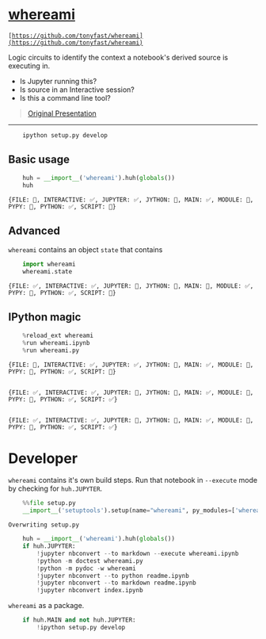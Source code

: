 
# [whereami](https://github.com/tonyfast/whereami)

<code>[https://github.com/tonyfast/whereami](https://github.com/tonyfast/whereami)</code>

Logic circuits to identify the context a notebook's derived source is executing in.

* Is Jupyter running this?
* Is source in an Interactive session?
* Is this a command line tool?


> [Original Presentation](http://nbviewer.jupyter.org/format/slides/github/tonyfast/whereami/blob/master/whereami.ipynb#/)

---

        ipython setup.py develop

## Basic usage


```python
    huh = __import__('whereami').huh(globals())
    huh
```




    
    {FILE: 🚫, INTERACTIVE: ✅, JUPYTER: ✅, JYTHON: 🚫, MAIN: ✅, MODULE: 🚫, PYPY: 🚫, PYTHON: ✅, SCRIPT: 🚫}



## Advanced

`whereami` contains an object `state` that contains


```python
    import whereami
    whereami.state
```




    
    {FILE: ✅, INTERACTIVE: ✅, JUPYTER: 🚫, JYTHON: 🚫, MAIN: 🚫, MODULE: ✅, PYPY: 🚫, PYTHON: ✅, SCRIPT: 🚫}



## IPython magic


```python
    %reload_ext whereami
    %run whereami.ipynb
    %run whereami.py
```

    
    {FILE: 🚫, INTERACTIVE: ✅, JUPYTER: ✅, JYTHON: 🚫, MAIN: ✅, MODULE: 🚫, PYPY: 🚫, PYTHON: ✅, SCRIPT: 🚫}
    
    
    {FILE: ✅, INTERACTIVE: ✅, JUPYTER: 🚫, JYTHON: 🚫, MAIN: ✅, MODULE: 🚫, PYPY: 🚫, PYTHON: ✅, SCRIPT: ✅}
    
    
    {FILE: ✅, INTERACTIVE: ✅, JUPYTER: 🚫, JYTHON: 🚫, MAIN: ✅, MODULE: 🚫, PYPY: 🚫, PYTHON: ✅, SCRIPT: ✅}
    


# Developer

`whereami` contains it's own build steps.  Run that notebook in `--execute` mode by checking for `huh.JUPYTER`.


```python
    %%file setup.py
    __import__('setuptools').setup(name="whereami", py_modules=['whereami'])        
```

    Overwriting setup.py



```python
    huh = __import__('whereami').huh(globals())
    if huh.JUPYTER:
        !jupyter nbconvert --to markdown --execute whereami.ipynb
        !python -m doctest whereami.py
        !python -m pydoc -w whereami
        !jupyter nbconvert --to python readme.ipynb
        !jupyter nbconvert --to markdown readme.ipynb
        !jupyter nbconvert index.ipynb
```

`whereami` as a package.


```python
    if huh.MAIN and not huh.JUPYTER:
        !ipython setup.py develop
```
